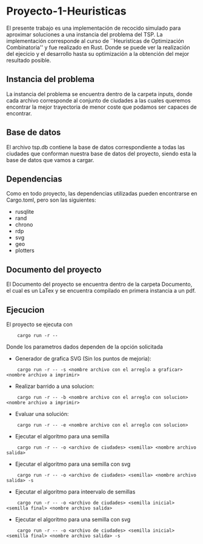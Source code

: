 # Proyecto-1-Heuristicas

El presente trabajo es una implementación de recocido simulado para aproximar soluciones a una instancia del problema del TSP. La implementación corresponde al curso de ``Heuristicas de Optimización Combinatoria'' y fue realizado en Rust. Donde se puede ver la realización del ejecicio y el desarrollo hasta su optimización a la obtención del mejor resultado posible.

## Instancia del problema 

La instancia del problema se encuentra dentro de la carpeta inputs, donde cada archivo corresponde al conjunto de ciudades a las cuales queremos encontrar la mejor trayectoria de menor coste que podamos ser capaces de encontrar. 

## Base de datos

El archivo tsp.db contiene la base de datos correspondiente a todas las ciudades que conforman nuestra base de datos del proyecto, siendo esta la base de datos que vamos a cargar.

## Dependencias

Como en todo proyecto, las dependencias utilizadas pueden encontrarse en Cargo.toml, pero son las siguientes:

- rusqlite
- rand
- chrono
- rdp
- svg
- geo 
- plotters

## Documento del proyecto

El Documento del proyecto se encuentra dentro de la carpeta Documento, el cual es un LaTex y se encuentra compilado en primera instancia a un pdf. 

## Ejecucion

El proyecto se ejecuta con 

``` 
    cargo run -r -- 
```

Donde los parametros dados dependen de la opción solicitada 

- Generador de grafica SVG (Sin los puntos de mejoria):
``` 
    cargo run -r -- -s <nombre archivo con el arreglo a graficar> <nombre archivo a imprimir>
```

- Realizar barrido a una solucion:

``` 
    cargo run -r -- -b <nombre archivo con el arreglo con solucion> <nombre archivo a imprimir>
```

- Evaluar una solución:

``` 
    cargo run -r -- -e <nombre archivo con el arreglo con solucion>
```

- Ejecutar el algoritmo para una semilla

``` 
    cargo run -r -- -o <archivo de ciudades> <semilla> <nombre archivo salida>
```

- Ejecutar el algoritmo para una semilla con svg

``` 
    cargo run -r -- -o <archivo de ciudades> <semilla> <nombre archivo salida> -s
```

- Ejecutar el algoritmo para inteervalo de semillas

``` 
    cargo run -r -- -o <archivo de ciudades> <semilla inicial> <semilla final> <nombre archivo salida>
```

- Ejecutar el algoritmo para una semilla con svg

``` 
    cargo run -r -- -o <archivo de ciudades> <semilla inicial> <semilla final> <nombre archivo salida> -s
```
